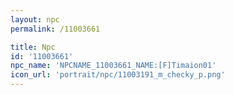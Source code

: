```yaml
---
layout: npc
permalink: /11003661

title: Npc
id: '11003661'
npc_name: 'NPCNAME_11003661_NAME:[F]Timaion01'
icon_url: 'portrait/npc/11003191_m_checky_p.png'
---
```

